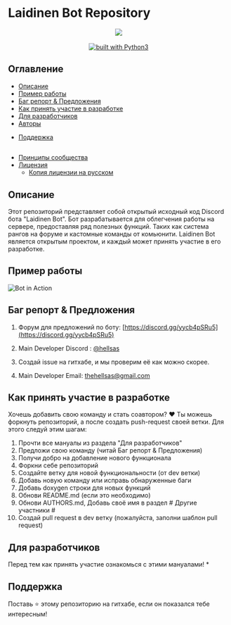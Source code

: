 # Laidinen Bot Repository
<div align="center">
<img src="https://github.com/Laidfinland-Team/Laidinen-Bot/blob/master/otherfile/Bot_ava.png">
<br/>
<br/>
<a href="https://www.python.org/"><img src="https://img.shields.io/badge/built%20with-Python3-green.svg" alt="built with Python3"></a>
</div>

## Оглавление								
   * [Описание](https://github.com/Laidfinland-Team/Laidinen-Bot#описание)
   * [Пример работы](https://github.com/Laidfinland-Team/Laidinen-Bot#Пример-работы)
   * [Баг репорт & Предложения](https://github.com/Laidfinland-Team/Laidinen-Bot#Баг-репорт--Предложения)
   * [Как принять участие в разработке](https://github.com/Laidfinland-Team/Laidinen-Bot#как-принять-участие-в-разработке)
   * [Для разработчиков](https://github.com/Laidfinland-Team/Laidinen-Bot#для-разработчиков)
   * [Авторы](https://github.com/Laidfinland-Team/Laidinen-Bot/blob/master/AUTHORS.MD)
   <!--* [License](https://github.com/sepandhaghighi/art/blob/master/LICENSE) -->
   <!--* [Show Your Support](https://github.com/sepandhaghighi/art#show-your-support) -->
   <!--* [Changelog](https://github.com/sepandhaghighi/art/blob/master/CHANGELOG.md)-->
   * [Поддержка](https://github.com/Laidfinland-Team/Laidinen-Bot#поддержка)

##
   * [Принципы сообщества](https://github.com/Laidfinland-Team/Laidinen-Bot/blob/master/CODE_OF_CONDUCT.md)
   * [Лицензия](https://github.com/Laidfinland-Team/Laidinen-Bot/blob/master/LICENSE)
       * [Копия лицензии на русском](https://github.com/Laidfinland-Team/Laidinen-Bot/blob/master/LICENSE_RU.md)

## Описание
Этот репозиторий представляет собой открытый исходный код Discord бота "Laidinen Bot". Бот разрабатывается для облегчения работы на сервере, предоставляя ряд полезных функций. Таких как система рангов на форуме и кастомные команды от комьюнити. Laidinen Bot является открытым проектом, и каждый может принять участие в его разработке.

## Пример работы
![Bot in Action](https://github.com/Laidfinland-Team/Laidinen-Bot/blob/master/otherfile/gif.gif)

## Баг репорт & Предложения
1. Форум для предложений по боту: [https://discord.gg/yycb4pSRu5](https://discord.gg/yycb4pSRu5)

2. Main Developer Discord : [@hellsas](https://discord.com/users/hellsas)

3. Создай issue на гитхабе, и мы проверим её как можно скорее. 

4. Main Developer Email: [thehellsas@gmail.com](mailto:thehellsas@gmail.com)


## Как принять участие в разработке
Хочешь добавить свою команду и стать соавтором? ❤️ Ты можешь форкнуть репозиторий, а после создать push-request своей ветки. Для этого следуй этим шагам:
1. Прочти все мануалы из раздела "Для разработчиков"
2. Предложи свою команду (читай Баг репорт & Предложения)
3. Получи добро на добавление нового функционала
4. Форкни себе репозиторий
5. Создайте ветку для новой функциональности (от dev ветки)
6. Добавь новую команду или исправь обнаруженные баги
7. Добавь doxygen строки для новых функций
8. Обнови README.md (если это необходимо)
9. Обнови AUTHORS.md, Добавь своё имя в раздел # Другие участники #
10. Создай pull request в dev ветку (пожалуйста, заполни шаблон pull request)

## Для разработчиков
Перед тем как принять участие ознакомься с этими мануалами! 
* 
## Поддержка 
Поставь ⭐ этому репозиторию на гитхабе, если он показался тебе интересным! 
